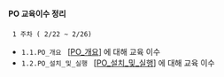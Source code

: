 #### PO 교육이수 정리 

     1 주차 ( 2/22 ~ 2/26)
+ ```1.1.PO_개요 ``` [[PO_개요]] 에 대해 교육 이수
+ ```1.2.PO_설치_및_실행 ``` [[PO_설치_및_실행]]  에 대해 교육 이수

[PO_개요]: /1week/1.1.PO_개요.md
[PO_설치_및_실행]: /1week/1.2.PO_설치_및_실행.md